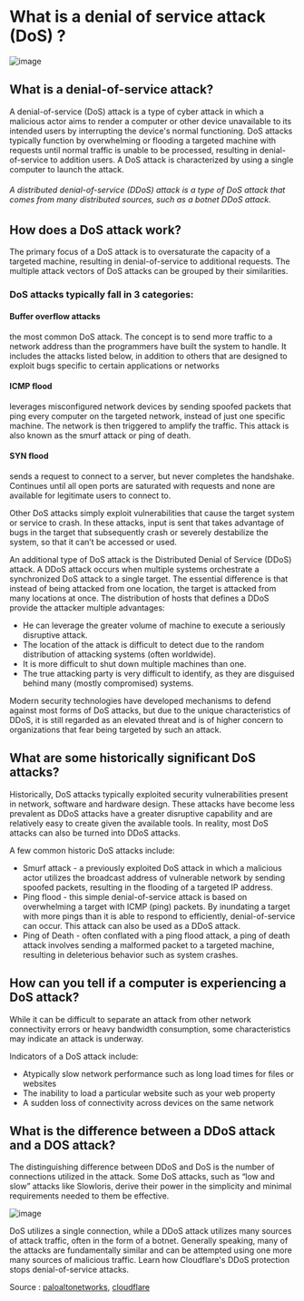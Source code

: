 # What is a denial of service attack (DoS) ?

![image](https://github.com/aomnutza58/aomnutza58.github.io/assets/86311377/b25ddab1-b7dc-47a4-b0c3-593a37fce6fd)

## What is a denial-of-service attack?

A denial-of-service (DoS) attack is a type of cyber attack in which a malicious actor aims to render a computer or other device unavailable to its intended users by interrupting the device's normal functioning. DoS attacks typically function by overwhelming or flooding a targeted machine with requests until normal traffic is unable to be processed, resulting in denial-of-service to addition users. A DoS attack is characterized by using a single computer to launch the attack.

###### A distributed denial-of-service (DDoS) attack is a type of DoS attack that comes from many distributed sources, such as a botnet DDoS attack.

## How does a DoS attack work?

The primary focus of a DoS attack is to oversaturate the capacity of a targeted machine, resulting in denial-of-service to additional requests. The multiple attack vectors of DoS attacks can be grouped by their similarities.

### DoS attacks typically fall in 3 categories:

#### Buffer overflow attacks

the most common DoS attack. The concept is to send more traffic to a network address than the programmers have built the system to handle. It includes the attacks listed below, in addition to others that are designed to exploit bugs specific to certain applications or networks

#### ICMP flood

leverages misconfigured network devices by sending spoofed packets that ping every computer on the targeted network, instead of just one specific machine. The network is then triggered to amplify the traffic. This attack is also known as the smurf attack or ping of death.

#### SYN flood

sends a request to connect to a server, but never completes the handshake. Continues until all open ports are saturated with requests and none are available for legitimate users to connect to.

Other DoS attacks simply exploit vulnerabilities that cause the target system or service to crash. In these attacks, input is sent that takes advantage of bugs in the target that subsequently crash or severely destabilize the system, so that it can’t be accessed or used.

An additional type of DoS attack is the Distributed Denial of Service (DDoS) attack. A DDoS attack occurs when multiple systems orchestrate a synchronized DoS attack to a single target. The essential difference is that instead of being attacked from one location, the target is attacked from many locations at once. The distribution of hosts that defines a DDoS provide the attacker multiple advantages:

+ He can leverage the greater volume of machine to execute a seriously disruptive attack.
+ The location of the attack is difficult to detect due to the random distribution of attacking systems (often worldwide).
+ It is more difficult to shut down multiple machines than one.
+ The true attacking party is very difficult to identify, as they are disguised behind many (mostly compromised) systems.

Modern security technologies have developed mechanisms to defend against most forms of DoS attacks, but due to the unique characteristics of DDoS, it is still regarded as an elevated threat and is of higher concern to organizations that fear being targeted by such an attack.

## What are some historically significant DoS attacks?

Historically, DoS attacks typically exploited security vulnerabilities present in network, software and hardware design. These attacks have become less prevalent as DDoS attacks have a greater disruptive capability and are relatively easy to create given the available tools. In reality, most DoS attacks can also be turned into DDoS attacks.

A few common historic DoS attacks include:

+ Smurf attack - a previously exploited DoS attack in which a malicious actor utilizes the broadcast address of vulnerable network by sending spoofed packets, resulting in the flooding of a targeted IP address.
+ Ping flood - this simple denial-of-service attack is based on overwhelming a target with ICMP (ping) packets. By inundating a target with more pings than it is able to respond to efficiently, denial-of-service can occur. This attack can also be used as a DDoS attack.
+ Ping of Death - often conflated with a ping flood attack, a ping of death attack involves sending a malformed packet to a targeted machine, resulting in deleterious behavior such as system crashes.

## How can you tell if a computer is experiencing a DoS attack?

While it can be difficult to separate an attack from other network connectivity errors or heavy bandwidth consumption, some characteristics may indicate an attack is underway.

Indicators of a DoS attack include:

+ Atypically slow network performance such as long load times for files or websites
+ The inability to load a particular website such as your web property
+ A sudden loss of connectivity across devices on the same network

## What is the difference between a DDoS attack and a DOS attack?

The distinguishing difference between DDoS and DoS is the number of connections utilized in the attack. Some DoS attacks, such as “low and slow” attacks like Slowloris, derive their power in the simplicity and minimal requirements needed to them be effective.

![image](https://github.com/aomnutza58/aomnutza58.github.io/assets/86311377/302c71a7-8149-4880-98c1-c22284a6b002)

DoS utilizes a single connection, while a DDoS attack utilizes many sources of attack traffic, often in the form of a botnet. Generally speaking, many of the attacks are fundamentally similar and can be attempted using one more many sources of malicious traffic. Learn how Cloudflare's DDoS protection stops denial-of-service attacks.

Source : <a href="https://www.paloaltonetworks.com/cyberpedia/what-is-a-denial-of-service-attack-dos">paloaltonetworks</a>, <a href="https://www.cloudflare.com/learning/ddos/glossary/denial-of-service/">cloudflare</a>
